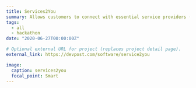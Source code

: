 ```yaml
---
title: Services2You
summary: Allows customers to connect with essential service providers (plumbers, etc). Utilized HTML, CSS, PHP for the frontend form, CockroachDB to store data and used Google’s OAuth for user authentication.
tags:
  - all
  - hackathon
date: "2020-06-27T00:00:00Z"

# Optional external URL for project (replaces project detail page).
external_link: https://devpost.com/software/service2you

image:
  caption: services2you
  focal_point: Smart
---
```

